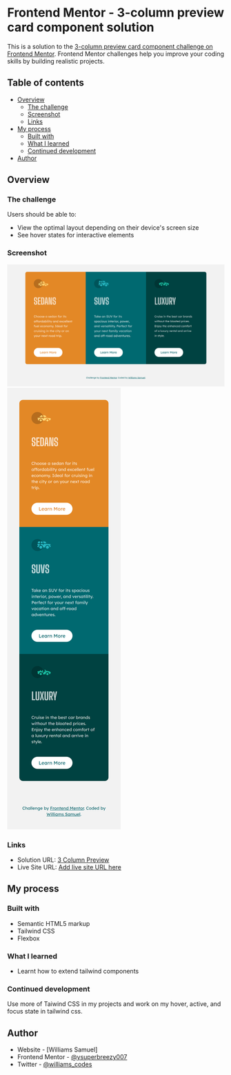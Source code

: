 # Frontend Mentor - 3-column preview card component solution

This is a solution to the [3-column preview card component challenge on Frontend Mentor](https://www.frontendmentor.io/challenges/3column-preview-card-component-pH92eAR2-). Frontend Mentor challenges help you improve your coding skills by building realistic projects.

## Table of contents

- [Overview](#overview)
  - [The challenge](#the-challenge)
  - [Screenshot](#screenshot)
  - [Links](#links)
- [My process](#my-process)
  - [Built with](#built-with)
  - [What I learned](#what-i-learned)
  - [Continued development](#continued-development)
- [Author](#author)

## Overview

### The challenge

Users should be able to:

- View the optimal layout depending on their device's screen size
- See hover states for interactive elements

### Screenshot

![desktop view](./desktop.png)
![mobile view](./mobile.png)

### Links

- Solution URL: [3 Column Preview](https://www.frontendmentor.io/challenges/3column-preview-card-component-pH92eAR2-/hub/mobile-first-using-tailwind-css-DS7PIt1Z5)
- Live Site URL: [Add live site URL here](https://williamssam.github.io/3-column-preview)

## My process

### Built with

- Semantic HTML5 markup
- Tailwind CSS
- Flexbox

### What I learned

- Learnt how to extend tailwind components

### Continued development

Use more of Taiwind CSS in my projects and work on my hover, active, and focus state in tailwind css.

## Author

- Website - [Williams Samuel]
- Frontend Mentor - [@ysuperbreezy007](https://www.frontendmentor.io/profile/superbreezy007)
- Twitter - [@williams_codes](https://www.twitter.com/williams_codes)
